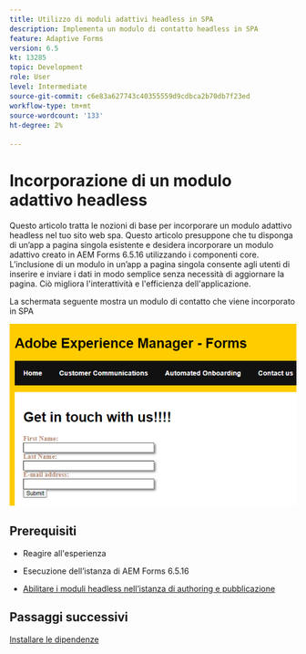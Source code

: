 ```yaml
---
title: Utilizzo di moduli adattivi headless in SPA
description: Implementa un modulo di contatto headless in SPA
feature: Adaptive Forms
version: 6.5
kt: 13285
topic: Development
role: User
level: Intermediate
source-git-commit: c6e83a627743c40355559d9cdbca2b70db7f23ed
workflow-type: tm+mt
source-wordcount: '133'
ht-degree: 2%

---
```



# Incorporazione di un modulo adattivo headless

Questo articolo tratta le nozioni di base per incorporare un modulo adattivo headless nel tuo sito web spa. Questo articolo presuppone che tu disponga di un’app a pagina singola esistente e desidera incorporare un modulo adattivo creato in AEM Forms 6.5.16 utilizzando i componenti core.
L’inclusione di un modulo in un’app a pagina singola consente agli utenti di inserire e inviare i dati in modo semplice senza necessità di aggiornare la pagina. Ciò migliora l&#39;interattività e l&#39;efficienza dell&#39;applicazione.

La schermata seguente mostra un modulo di contatto che viene incorporato in SPA

![a contatto](./assets/contact-us-form.png)

## Prerequisiti

* Reagire all&#39;esperienza

* Esecuzione dell’istanza di AEM Forms 6.5.16

* [Abilitare i moduli headless nell’istanza di authoring e pubblicazione](https://experienceleague.adobe.com/docs/experience-manager-headless-adaptive-forms/using/quick-setup/enable-headless-adaptive-forms-and-core-components.html?lang=en)

## Passaggi successivi

[Installare le dipendenze](./install-af-react-libraries.md)

